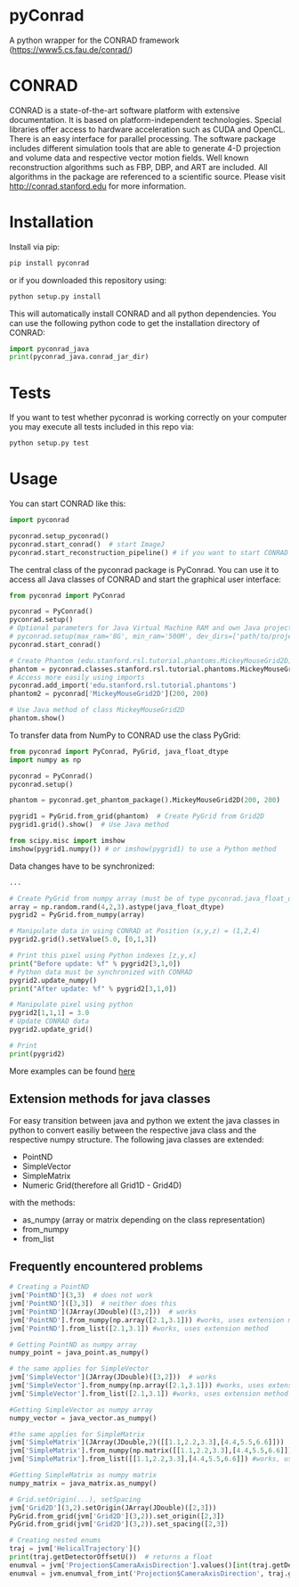 # pyConrad

A python wrapper for the CONRAD framework (https://www5.cs.fau.de/conrad/)

# CONRAD

CONRAD is a state-of-the-art software platform with extensive documentation. It is based on platform-independent technologies. Special libraries offer access to hardware acceleration such as CUDA and OpenCL. There is an easy interface for parallel processing. The software package includes different simulation tools that are able to generate 4-D projection and volume data and respective vector motion fields. Well known reconstruction algorithms such as FBP, DBP, and ART are included. All algorithms in the package are referenced to a scientific source. Please visit http://conrad.stanford.edu for more information.

# Installation

Install via pip:

```bash
pip install pyconrad
```

or if you downloaded this repository using:
```bash
python setup.py install
```

This will automatically install CONRAD and all python dependencies. You can use the following python code to get the installation directory of CONRAD:
```python
import pyconrad_java
print(pyconrad_java.conrad_jar_dir)
```

# Tests

If you want to test whether pyconrad is working correctly on your computer you may execute all tests included in this repo via:

```bash
python setup.py test
```

# Usage

You can start CONRAD like this:
```python
import pyconrad

pyconrad.setup_pyconrad()
pyconrad.start_conrad()  # start ImageJ
pyconrad.start_reconstruction_pipeline() # if you want to start CONRAD's reconstruction filter pipeline
```

The central class of the pyconrad package is PyConrad. You can use it to access all Java classes of CONRAD and start the graphical user interface:
``` python
from pyconrad import PyConrad

pyconrad = PyConrad()
pyconrad.setup()
# Optional parameters for Java Virtual Machine RAM and own Java projects
# pyconrad.setup(max_ram='8G', min_ram='500M', dev_dirs=['path/to/project/with/own/java/classes'])
pyconrad.start_conrad()

# Create Phantom (edu.stanford.rsl.tutorial.phantoms.MickeyMouseGrid2D)
phantom = pyconrad.classes.stanford.rsl.tutorial.phantoms.MickeyMouseGrid2D(300, 300)
# Access more easily using imports
pyconrad.add_import('edu.stanford.rsl.tutorial.phantoms')
phantom2 = pyconrad['MickeyMouseGrid2D'](200, 200)

# Use Java method of class MickeyMouseGrid2D
phantom.show()
```
To transfer data from NumPy to CONRAD use the class PyGrid:
```python
from pyconrad import PyConrad, PyGrid, java_float_dtype
import numpy as np

pyconrad = PyConrad()
pyconrad.setup()

phantom = pyconrad.get_phantom_package().MickeyMouseGrid2D(200, 200)

pygrid1 = PyGrid.from_grid(phantom)  # Create PyGrid from Grid2D
pygrid1.grid().show()  # Use Java method

from scipy.misc import imshow
imshow(pygrid1.numpy()) # or imshow(pygrid1) to use a Python method
```
Data changes have to be synchronized:
``` python
...

# Create PyGrid from numpy array (must be of type pyconrad.java_float_dtype)
array = np.random.rand(4,2,3).astype(java_float_dtype)
pygrid2 = PyGrid.from_numpy(array)

# Manipulate data in using CONRAD at Position (x,y,z) = (1,2,4)
pygrid2.grid().setValue(5.0, [0,1,3])

# Print this pixel using Python indexes [z,y,x]
print("Before update: %f" % pygrid2[3,1,0])
# Python data must be synchronized with CONRAD
pygrid2.update_numpy()
print("After update: %f" % pygrid2[3,1,0])

# Manipulate pixel using python
pygrid2[1,1,1] = 3.0
# Update CONRAD data
pygrid2.update_grid()

# Print
print(pygrid2)
```

More examples can be found [here](examples)

## Extension methods for java classes
For easy transition between java and python we extent the java classes in python to convert easiliy between the respective java class and the respective numpy structure.
The following java classes are extended:
- PointND
- SimpleVector
- SimpleMatrix
- Numeric Grid(therefore all Grid1D - Grid4D)

with the methods:
- as_numpy (array or matrix depending on the class representation)
- from_numpy
- from_list

## Frequently encountered problems
```python
# Creating a PointND
jvm['PointND'](3,3)  # does not work
jvm['PointND']([3,3])  # neither does this
jvm['PointND'](JArray(JDouble)([3,2]))  # works
jvm['PointND'].from_numpy(np.array([2.1,3.1])) #works, uses extension method
jvm['PointND'].from_list([2.1,3.1]) #works, uses extension method

# Getting PointND as numpy array
numpy_point = java_point.as_numpy()

# the same applies for SimpleVector
jvm['SimpleVector'](JArray(JDouble)([3,2]))  # works
jvm['SimpleVector'].from_numpy(np.array([2.1,3.1])) #works, uses extension method
jvm['SimpleVector'].from_list([2.1,3.1]) #works, uses extension method

#Getting SimpleVector as numpy array
numpy_vector = java_vector.as_numpy()

#the same applies for SimpleMatrix
jvm['SimpleMatrix'](JArray(JDouble,2)([[1.1,2.2,3.3],[4.4,5.5,6.6]]))  # works
jvm['SimpleMatrix'].from_numpy(np.matrix([[1.1,2.2,3.3],[4.4,5.5,6.6]])) #works, uses extension method
jvm['SimpleMatrix'].from_list([[1.1,2.2,3.3],[4.4,5.5,6.6]]) #works, uses extension method

#Getting SimpleMatrix as numpy matrix
numpy_matrix = java_matrix.as_numpy()

# Grid.setOrigin(...), setSpacing
jvm['Grid2D'](3,2).setOrigin(JArray(JDouble)([2,3]))
PyGrid.from_grid(jvm['Grid2D'](3,2)).set_origin([2,3])
PyGrid.from_grid(jvm['Grid2D'](3,2)).set_spacing([2,3])

# Creating nested enums
traj = jvm['HelicalTrajectory']()
print(traj.getDetectorOffsetU())  # returns a float
enumval = jvm['Projection$CameraAxisDirection'].values()[int(traj.getDetectorOffsetU())] # Convert back to enum
enumval = jvm.enumval_from_int('Projection$CameraAxisDirection', traj.getDetectorOffsetU())  # or like that
```
